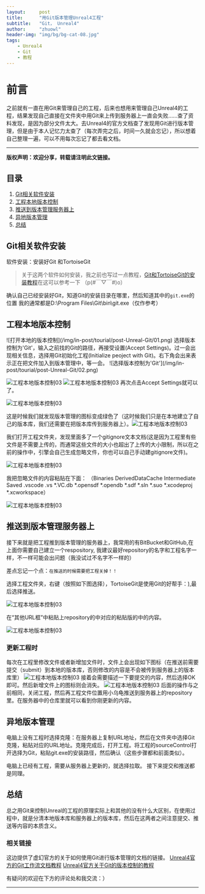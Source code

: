 ```yaml
---
layout:     post
title:      "用Git版本管理Unreal4工程"
subtitle:   "Git， Unreal4"
author:     "zhuowl"
header-img: "img/bg/bg-cat-08.jpg"
tags:
    - Unreal4
    - Git
    - 教程
---
```

# 前言
之前就有一直在用Git来管理自己的工程，后来也想用来管理自己Unreal4的工程，结果发现自己直接在文件夹中用Git来上传到服务器上一直会失败……查了资料发现，是因为部分文件太大。去Unreal4的官方文档查了发现用Git进行版本管理，但是由于本人记忆力太查了（每次弄完之后，时间一久就会忘记），所以想着自己整理一遍，可以不用每次忘记了都去看文档。

---
**版权声明：欢迎分享，转载请注明此文链接。**

## 目录
1. [Git相关软件安装](#Git-setup)
2. [工程本地版本控制](#in-pc)
3. [推送到版本管理服务器上](#submit)
4. [异地版本管理](#in-other-pc)
5. [总结](#all)

## Git相关软件安装

软件安装：安装好Git 和TortoiseGit

> 关于这两个软件如何安装，我之前也写过一点教程，[Git和TortoiseGit的安装教程](https://zhuowl.github.io/2017/10/24/build-a-blog-1/)在这可以参考一下
> （p(#￣▽￣#)o）

<p id = "Git-setup"></p>


确认自己已经安装好Git，知道Git的安装目录在哪里，然后知道其中的`git.exe`的位置
我的通常都是D:\Program Files\Git\bin\git.exe（仅作参考）

## 工程本地版本控制
<p id = "in-pc"></p>
![打开本地的版本控制](/img/in-post/tourial/post-Unreal-Git/01.png)
选择版本控制为'Git'，输入之前找的Git的路径，再接受设置(Accept Settings)。过一会出现相关信息，选择用Git初始化工程(Initialize peoject with Git)。右下角会出来表示正在把文件加入到版本管理中，等一会。
![选择版本控制为'Git'](/img/in-post/tourial/post-Unreal-Git/02.png)

![工程本地版本控制03](/img/in-post/tourial/post-Unreal-Git/03.png)
![工程本地版本控制03](/img/in-post/tourial/post-Unreal-Git/04.png)
再次点击Accept Settings就可以了。

![工程本地版本控制03](/img/in-post/tourial/post-Unreal-Git/05.png)

这是时候我们就发现版本管理的图标变成绿色了（这时候我们只是在本地建立了自己的版本库，我们还需要在把版本库传到服务器上）。![工程本地版本控制03](/img/in-post/tourial/post-Unreal-Git/06.png)

我们打开工程文件夹，发现里面多了一个gitignore文本文档(这是因为工程里有些文件是不需要上传的，而通常这些文件的大小也超出了上传的大小限制，所以在之前的操作中，引擎会自己生成忽略文件，你也可以自己手动建gitignore文件)。

![工程本地版本控制03](/img/in-post/tourial/post-Unreal-Git/07.png)

我把忽略文件的内容粘贴在下面：
（Binaries
DerivedDataCache
Intermediate
Saved
.vscode
.vs
*.VC.db
*.opensdf
*.opendb
*.sdf
*.sln
*.suo
*.xcodeproj
*.xcworkspace）

![工程本地版本控制03](/img/in-post/tourial/post-Unreal-Git/08.png)

## 推送到版本管理服务器上
<p id = "submit"></p>
接下来就是把工程推到版本管理的服务器上，我常用的有BitBucket和GitHub,在上面你需要自己建立一个respository, 我建议最好repository的名字和工程名字一样，不一样可能会出问题（我没试过不名字不一样的）

差点忘记一个点：`在推送的时候需要把工程关掉！！`

选择工程文件夹，右键（按照如下图选择），TortoiseGit是使用Git的好帮手：),最后选择推送。

![工程本地版本控制03](/img/in-post/tourial/post-Unreal-Git/09.png)

在“其他URL框”中粘贴上repository的中对应的粘贴版的中的内容。 

![工程本地版本控制03](/img/in-post/tourial/post-Unreal-Git/10.png)

### 更新工程时
每次在工程里修改文件或者新增加文件时，文件上会出现如下图标（在推送前需要提交（submit）到本地的版本库，否则修改的内容是不会被传到服务器上的版本库里）
![工程本地版本控制03](/img/in-post/tourial/post-Unreal-Git/11.png)
接着会需要描述一下要提交的内容，然后选择OK即可。然后新增文件上的图标则会消失。
![工程本地版本控制03](/img/in-post/tourial/post-Unreal-Git/12.png)
后面的操作与之前相同，关闭工程，然后再工程文件位置用小乌龟推送到服务器上的repository里。在服务器中的仓库里就可以看到你刚更新的内容。

## 异地版本管理
<p id = "in-other-pc"></p>
电脑上没有工程时选择克隆：在服务器上复制URL地址，然后在文件夹中选择Git克隆，粘贴对应的URL地址。克隆完成后，打开工程。将工程的sourceControl打开选择为Git，粘贴git.exe的安装路径，然后确认（这些步骤都和前面类似）。

电脑上已经有工程，需要从服务器上更新的，就选择拉取。
接下来提交和推送都是同理。
## 总结
<p id = "all"></p>
总之用Git来控制Unreal的工程的原理实际上和其他的没有什么大区别，在使用过程中，就是分清本地版本库和服务器上的版本库，然后在这两者之间注意提交、推送等内容的本质含义。

### 相关链接
这边提供了虚幻官方的关于如何使用Git进行版本管理的文档的链接。
[Unreal4官方的Git工作流文档教程](https://wiki.unrealengine.com/Unreal_Project_Git_Workflow_(Tutorial))
[Unreal4官方关于Git的版本控制的教程](https://wiki.unrealengine.com/Git_source_control_(Tutorial))

有疑问的欢迎在下方的评论处和我交流：）

---

